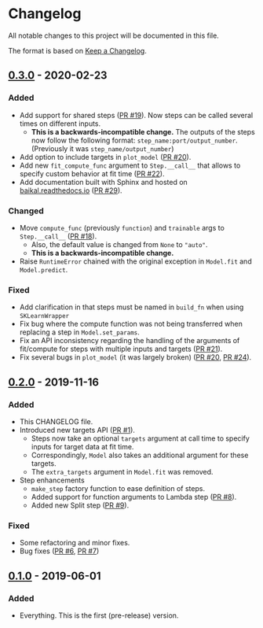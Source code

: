 # Changelog
All notable changes to this project will be documented in this file.

The format is based on [Keep a Changelog](https://keepachangelog.com/en/1.0.0/).

## [0.3.0] - 2020-02-23
### Added
- Add support for shared steps ([PR #19](https://github.com/alegonz/baikal/pull/19)). 
  Now steps can be called several times on different inputs.
    - **This is a backwards-incompatible change.** The outputs of the steps now follow 
      the following format: `step_name:port/output_number`.
      (Previously it was `step_name/output_number`)
- Add option to include targets in `plot_model` ([PR #20](https://github.com/alegonz/baikal/pull/20)).
- Add new `fit_compute_func` argument to `Step.__call__` that allows to specify custom 
  behavior at fit time ([PR #22](https://github.com/alegonz/baikal/pull/22)).
- Add documentation built with Sphinx and hosted on [baikal.readthedocs.io](https://baikal.readthedocs.io/en/latest) 
  ([PR #29](https://github.com/alegonz/baikal/pull/29)).

### Changed
- Move `compute_func` (previously `function`) and `trainable` args to `Step.__call__` 
  ([PR #18](https://github.com/alegonz/baikal/pull/18)).
    - Also, the default value is changed from `None` to `"auto"`.
    - **This is a backwards-incompatible change.**
- Raise `RuntimeError` chained with the original exception in `Model.fit` and `Model.predict`. 

### Fixed
- Add clarification in that steps must be named in `build_fn` when using `SKLearnWrapper`
- Fix bug where the compute function was not being transferred when replacing a step in `Model.set_params`.
- Fix an API inconsistency regarding the handling of the arguments of fit/compute for 
  steps with multiple inputs and targets ([PR #21](https://github.com/alegonz/baikal/pull/21)).
- Fix several bugs in `plot_model` (it was largely broken) 
  ([PR #20](https://github.com/alegonz/baikal/pull/20), [PR #24](https://github.com/alegonz/baikal/pull/24)).

## [0.2.0] - 2019-11-16
### Added
- This CHANGELOG file.
- Introduced new targets API ([PR #1](https://github.com/alegonz/baikal/pull/1)).
    - Steps now take an optional `targets` argument at call time to specify inputs for 
      target data at fit time.
    - Correspondingly, `Model` also takes an additional argument for these targets.
    - The `extra_targets` argument in `Model.fit` was removed.
- Step enhancements
    - `make_step` factory function to ease definition of steps.
    - Added support for function arguments to Lambda step ([PR #8](https://github.com/alegonz/baikal/pull/8)).
    - Added new Split step ([PR #9](https://github.com/alegonz/baikal/pull/9)).

### Fixed
- Some refactoring and minor fixes.
- Bug fixes ([PR #6](https://github.com/alegonz/baikal/pull/6), [PR #7](https://github.com/alegonz/baikal/pull/7))

## [0.1.0] - 2019-06-01
### Added
- Everything. This is the first (pre-release) version.

[0.3.0]: https://github.com/alegonz/baikal/compare/v0.2.0...v0.3.0
[0.2.0]: https://github.com/alegonz/baikal/compare/v0.1.0...v0.2.0
[0.1.0]: https://github.com/alegonz/baikal/releases/tag/v0.1.0

<!---
Release diff tags are written as in the example below:
[0.2.0]: https://github.com/alegonz/baikal/compare/v0.1.0...v0.2.0
-->
